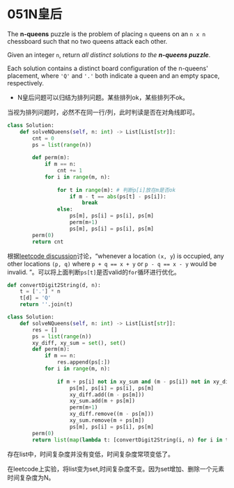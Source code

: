# 051N皇后

The **n-queens** puzzle is the problem of placing `n` queens on an `n x n` chessboard such that no two queens attack each other.

Given an integer `n`, return *all distinct solutions to the **n-queens puzzle***.

Each solution contains a distinct board configuration of the n-queens' placement, where `'Q'` and `'.'` both indicate a queen and an empty space, respectively.



* N皇后问题可以归结为排列问题。某些排列ok，某些排列不ok。

当视为排列问题时，必然不在同一行/列，此时判读是否在对角线即可。

```python
class Solution:
    def solveNQueens(self, n: int) -> List[List[str]]:
        cnt = 0
        ps = list(range(n))
        
        def perm(m):
            if m == n:
                cnt += 1
            for i in range(m, n):
                
                for t in range(m): # 判断p[i]放在m是否ok
                    if m - t == abs(ps[t] - ps[i]):
                        break
                else:
                    ps[m], ps[i] = ps[i], ps[m]
                    perm(m+1)
                    ps[m], ps[i] = ps[i], ps[m]
        perm(0)
        return cnt
```



根据[leetcode discussion](https://leetcode.com/problems/n-queens/discuss/19810/Fast-short-and-easy-to-understand-python-solution-11-lines-76ms)讨论，“whenever a location `(x, y`) is occupied, any other locations `(p, q)` where `p + q == x + y` or `p - q == x - y` would be invalid. ”。可以将上面判断`ps[t]`是否valid的`for`循环进行优化。

```python
def convertDigit2String(d, n):
    t = ['.'] * n
    t[d] = 'Q'
    return ''.join(t)

class Solution:
    def solveNQueens(self, n: int) -> List[List[str]]:
        res = []
        ps = list(range(n))
        xy_diff, xy_sum = set(), set()
        def perm(m):
            if m == n:
                res.append(ps[:])
            for i in range(m, n):
                
                if m + ps[i] not in xy_sum and (m - ps[i]) not in xy_diff:
                    ps[m], ps[i] = ps[i], ps[m]
                    xy_diff.add((m - ps[m]))
                    xy_sum.add(m + ps[m])
                    perm(m+1)
                    xy_diff.remove((m - ps[m]))
                    xy_sum.remove(m + ps[m])
                    ps[m], ps[i] = ps[i], ps[m]
        perm(0)
        return list(map(lambda t: [convertDigit2String(i, n) for i in t], res))
```

存在list中，时间复杂度并没有变低，时间复杂度常项变低了。

在leetcode上实验，将list变为set,时间复杂度不变。因为set增加、删除一个元素时间复杂度为N。

